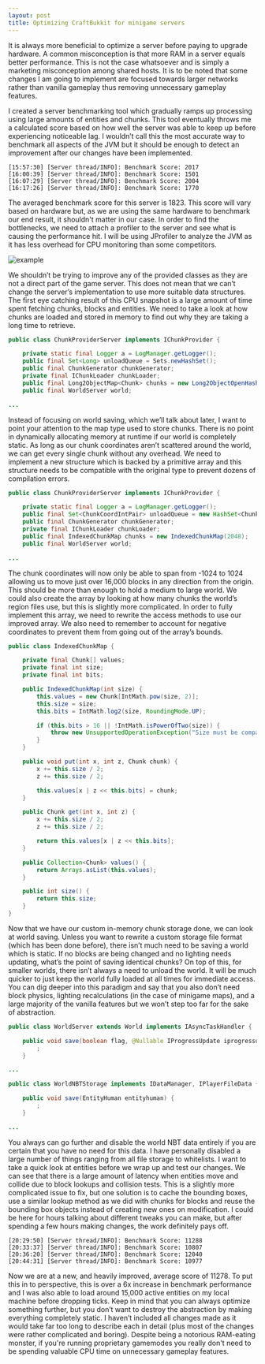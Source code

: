 ```yaml
---
layout: post
title: Optimizing CraftBukkit for minigame servers
---
```


It is always more beneficial to optimize a server before paying to upgrade hardware. A common misconception is that more RAM in a server equals better performance. This is not the case whatsoever and is simply a marketing misconception among shared hosts. It is to be noted that some changes I am going to implement are focused towards larger networks rather than vanilla gameplay thus removing unnecessary gameplay features.

I created a server benchmarking tool which gradually ramps up processing using large amounts of entities and chunks. This tool eventually throws me a calculated score based on how well the server was able to keep up before experiencing noticeable lag. I wouldn’t call this the most accurate way to benchmark all aspects of the JVM but it should be enough to detect an improvement after our changes have been implemented.

```shell
[15:57:30] [Server thread/INFO]: Benchmark Score: 2017
[16:00:39] [Server thread/INFO]: Benchmark Score: 1501
[16:07:29] [Server thread/INFO]: Benchmark Score: 2004
[16:17:26] [Server thread/INFO]: Benchmark Score: 1770
```

The averaged benchmark score for this server is 1823. This score will vary based on hardware but, as we are using the same hardware to benchmark our end result, it shouldn't matter in our case. In order to find the bottlenecks, we need to attach a profiler to the server and see what is causing the performance hit. I will be using JProfiler to analyze the JVM as it has less overhead for CPU monitoring than some competitors.

![example](https://cdn.jared.im/static/jprofiler_2016-09-13_19-53-10.png)

We shouldn’t be trying to improve any of the provided classes as they are not a direct part of the game server. This does not mean that we can’t change the server’s implementation to use more suitable data structures. The first eye catching result of this CPU snapshot is a large amount of time spent fetching chunks, blocks and entities. We need to take a look at how chunks are loaded and stored in memory to find out why they are taking a long time to retrieve.

```java
public class ChunkProviderServer implements IChunkProvider {

    private static final Logger a = LogManager.getLogger();
    public final Set<Long> unloadQueue = Sets.newHashSet();
    public final ChunkGenerator chunkGenerator;
    private final IChunkLoader chunkLoader;
    public final Long2ObjectMap<Chunk> chunks = new Long2ObjectOpenHashMap(8192);
    public final WorldServer world;

...
```

Instead of focusing on world saving, which we’ll talk about later, I want to point your attention to the map type used to store chunks. There is no point in dynamically allocating memory at runtime if our world is completely static. As long as our chunk coordinates aren’t scattered around the world, we can get every single chunk without any overhead. We need to implement a new structure which is backed by a primitive array and this structure needs to be compatible with the original type to prevent dozens of compilation errors.

```java
public class ChunkProviderServer implements IChunkProvider {

    private static final Logger a = LogManager.getLogger();
    public final Set<ChunkCoordIntPair> unloadQueue = new HashSet<ChunkCoordIntPair>();
    public final ChunkGenerator chunkGenerator;
    private final IChunkLoader chunkLoader;
    public final IndexedChunkMap chunks = new IndexedChunkMap(2048);
    public final WorldServer world;

...
```

The chunk coordinates will now only be able to span from -1024 to 1024 allowing us to move just over 16,000 blocks in any direction from the origin. This should be more than enough to hold a medium to large world. We could also create the array by looking at how many chunks the world’s region files use, but this is slightly more complicated. In order to fully implement this array, we need to rewrite the access methods to use our improved array. We also need to remember to account for negative coordinates to prevent them from going out of the array’s bounds.

```java
public class IndexedChunkMap {

    private final Chunk[] values;
    private final int size;
    private final int bits;

    public IndexedChunkMap(int size) {
        this.values = new Chunk[IntMath.pow(size, 2)];
        this.size = size;
        this.bits = IntMath.log2(size, RoundingMode.UP);

        if (this.bits > 16 || !IntMath.isPowerOfTwo(size)) {
            throw new UnsupportedOperationException("Size must be compatible with indexing");
        }
    }

    public void put(int x, int z, Chunk chunk) {
        x += this.size / 2;
        z += this.size / 2;

        this.values[x | z << this.bits] = chunk;
    }

    public Chunk get(int x, int z) {
        x += this.size / 2;
        z += this.size / 2;

        return this.values[x | z << this.bits];
    }

    public Collection<Chunk> values() {
        return Arrays.asList(this.values);
    }

    public int size() {
        return this.size;
    }
}
```

Now that we have our custom in-memory chunk storage done, we can look at world saving. Unless you want to rewrite a custom storage file format (which has been done before), there isn’t much need to be saving a world which is static. If no blocks are being changed and no lighting needs updating, what’s the point of saving identical chunks? On top of this, for smaller worlds, there isn’t always a need to unload the world. It will be much quicker to just keep the world fully loaded at all times for immediate access. You can dig deeper into this paradigm and say that you also don’t need block physics, lighting recalculations (in the case of minigame maps), and a large majority of the vanilla features but we won’t step too far for the sake of abstraction.

```java
public class WorldServer extends World implements IAsyncTaskHandler {

    public void save(boolean flag, @Nullable IProgressUpdate iprogressupdate) throws ExceptionWorldConflict {
        ;
    }

...

public class WorldNBTStorage implements IDataManager, IPlayerFileData {

    public void save(EntityHuman entityhuman) {
        ;
    }

...
```

You always can go further and disable the world NBT data entirely if you are certain that you have no need for this data. I have personally disabled a large number of things ranging from all file storage to whitelists. I want to take a quick look at entities before we wrap up and test our changes. We can see that there is a large amount of latency when entities move and collide due to block lookups and collision tests. This is a slightly more complicated issue to fix, but one solution is to cache the bounding boxes, use a similar lookup method as we did with chunks for blocks and reuse the bounding box objects instead of creating new ones on modification. I could be here for hours talking about different tweaks you can make, but after spending a few hours making changes, the work definitely pays off.

```shell
[20:29:50] [Server thread/INFO]: Benchmark Score: 11288
[20:33:37] [Server thread/INFO]: Benchmark Score: 10807
[20:36:20] [Server thread/INFO]: Benchmark Score: 12040
[20:44:31] [Server thread/INFO]: Benchmark Score: 10977
```

Now we are at a new, and heavily improved, average score of 11278. To put this in to perspective, this is over a 6x increase in benchmark performance and I was also able to load around 15,000 active entities on my local machine before dropping ticks. Keep in mind that you can always optimize something further, but you don’t want to destroy the abstraction by making everything completely static. I haven’t included all changes made as it would take far too long to describe each in detail (plus most of the changes were rather complicated and boring). Despite being a notorious RAM-eating monster, if you're running proprietary gamemodes you really don't need to be spending valuable CPU time on unnecessary gameplay features.
